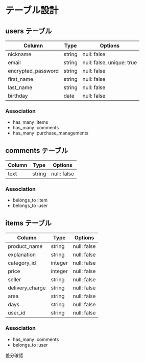 # テーブル設計

## users テーブル

| Column             | Type   | Options                   |
| ------------------ | ------ | ------------------------- |
| nickname           | string | null: false               |
| email              | string | null: false, unique: true |
| encrypted_password | string | null: false               |
| first_name         | string | null: false               |
| last_name          | string | null: false               |
| birthday           | date   | null: false               |


### Association

- has_many :items
- has_many :comments
- has_many :purchase_managements


## comments テーブル

| Column | Type   | Options     |
| ------ | ------ | ----------- |
| text   | string | null: false |

### Association

- belongs_to :item
- belongs_to :user

## items テーブル

| Column             | Type    | Options     |
| ------------------ | ------- | ----------- |
| product_name       | string  | null: false |
| explanation        | string  | null: false |
| category_id        | integer | null: false |
| price              | integer | null: false |
| seller             | string  | null: false |
| delivery_charge    | string  | null: false |
| area               | string  | null: false |
| days               | string  | null: false |
| user_id            | string  | null: false |

### Association

- has_many :comments
- belongs_to :user

差分確認
